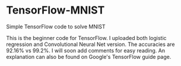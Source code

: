 # TensorFlow-MNIST
Simple TensorFlow code to solve MNIST


This is the beginner code for TensorFlow. I uploaded both logistic regression and Convolutional Neural Net version. The accuracies are 92.16% vs 99.2%. I will soon add comments for easy reading. An explanation can also be found on Google's TensorFlow guide page.

